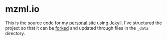# mzml.io

This is the source code for my [personal site][1] using [Jekyll][2]. I've structured the project so that it can be [forked](https://docs.github.com/en/github/getting-started-with-github/fork-a-repo) and updated through files in the `_data` directory.

[1]: https://mzml.io
[2]: https://jekyllrb.com/